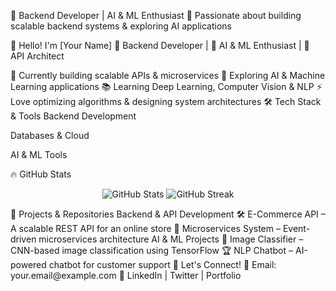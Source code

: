 🧠 Backend Developer | AI & ML Enthusiast
🔹 Passionate about building scalable backend systems & exploring AI applications


👋 Hello! I'm [Your Name]
🚀 Backend Developer | 🤖 AI & ML Enthusiast | 📡 API Architect

🔭 Currently building scalable APIs & microservices
🤖 Exploring AI & Machine Learning applications
📚 Learning Deep Learning, Computer Vision & NLP
⚡ Love optimizing algorithms & designing system architectures
🛠 Tech Stack & Tools
Backend Development

Databases & Cloud

AI & ML Tools

🔥 GitHub Stats
<p align="center"> <img src="https://github-readme-stats.vercel.app/api?username=yourusername&show_icons=true&theme=radical" alt="GitHub Stats"> <img src="https://github-readme-streak-stats.herokuapp.com/?user=yourusername&theme=radical" alt="GitHub Streak"> </p>
🚀 Projects & Repositories
Backend & API Development
🛠 E-Commerce API – A scalable REST API for an online store
📡 Microservices System – Event-driven microservices architecture
AI & ML Projects
🤖 Image Classifier – CNN-based image classification using TensorFlow
🏆 NLP Chatbot – AI-powered chatbot for customer support
💬 Let's Connect!
📧 Email: your.email@example.com
🔗 LinkedIn | Twitter | Portfolio
